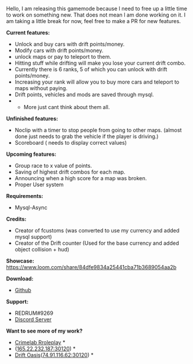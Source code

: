 Hello, I am releasing this gamemode because I need to free up a little time to work on something new. That does not mean I am done working on it. I am taking a little break for now, feel free to make a PR for new features.

**Current features:**
* Unlock and buy cars with drift points/money.
* Modify cars with drift points/money.
* unlock maps or pay to teleport to them.
* Hitting stuff while drifting will make you lose your current drift combo.
* Currently there is 6 ranks, 5 of which you can unlock with drift points/money.
* Increasing your rank will allow you to buy more cars and teleport to maps without paying.
* Drift points, vehicles and mods are saved through mysql.
* + More just cant think about them all.

**Unfinished features:**
* Noclip with a timer to stop people from going to other maps. (almost done just needs to grab the vehicle if the player is driving.)
* Scoreboard ( needs to display correct values)


**Upcoming features:**
* Group race to x value of points.
* Saving of highest drift combos for each map. 
* Announcing when a high score for a map was broken.
* Proper User system

**Requirements:**
* Mysql-Async

**Credits:**
* Creator of fcustoms (was converted to use my currency and added mysql support)
* Creator of the Drift counter (Used for the base currency and added object collision + hud)

**Showcase:**
https://www.loom.com/share/84dfe9834a25441cba71b3689054aa2b

**Download:**
* [Github](https://github.com/REDRUM112/drift-oasis)

**Support:**
* REDRUM#9269
* [Discord Server](https://discord.com/invite/924Kze6)

**Want to see more of my work?**
* [Crimelab Rroleplay](https://crimelabroleplay.com/) *
* ([165.22.232.187:30120](fivem://connect/165.22.232.187:30120)) *
* [Drift Oasis](https://driftoasis.com/)([74.91.116.62:30120](fivem://connect/74.91.116.62:30120)) *
